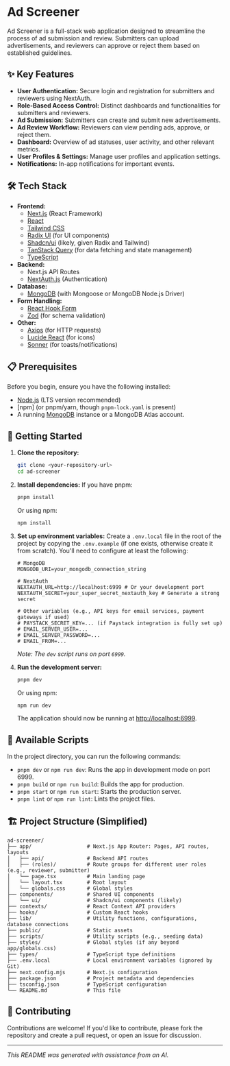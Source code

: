 # Ad Screener 

Ad Screener is a full-stack web application designed to streamline the process of ad submission and review. Submitters can upload advertisements, and reviewers can approve or reject them based on established guidelines.

## ✨ Key Features

*   **User Authentication:** Secure login and registration for submitters and reviewers using NextAuth.
*   **Role-Based Access Control:** Distinct dashboards and functionalities for submitters and reviewers.
*   **Ad Submission:** Submitters can create and submit new advertisements.
*   **Ad Review Workflow:** Reviewers can view pending ads, approve, or reject them.
*   **Dashboard:** Overview of ad statuses, user activity, and other relevant metrics.
*   **User Profiles & Settings:** Manage user profiles and application settings.
*   **Notifications:** In-app notifications for important events.

## 🛠️ Tech Stack

*   **Frontend:**
    *   [Next.js](https://nextjs.org/) (React Framework)
    *   [React](https://reactjs.org/)
    *   [Tailwind CSS](https://tailwindcss.com/)
    *   [Radix UI](https://www.radix-ui.com/) (for UI components)
    *   [Shadcn/ui](https://ui.shadcn.com/) (likely, given Radix and Tailwind)
    *   [TanStack Query](https://tanstack.com/query/latest) (for data fetching and state management)
    *   [TypeScript](https://www.typescriptlang.org/)
*   **Backend:**
    *   Next.js API Routes
    *   [NextAuth.js](https://next-auth.js.org/) (Authentication)
*   **Database:**
    *   [MongoDB](https://www.mongodb.com/) (with Mongoose or MongoDB Node.js Driver)
*   **Form Handling:**
    *   [React Hook Form](https://react-hook-form.com/)
    *   [Zod](https://zod.dev/) (for schema validation)
*   **Other:**
    *   [Axios](https://axios-http.com/) (for HTTP requests)
    *   [Lucide React](https://lucide.dev/) (for icons)
    *   [Sonner](https://sonner.emilkowal.ski/) (for toasts/notifications)

## 📋 Prerequisites

Before you begin, ensure you have the following installed:

*   [Node.js](https://nodejs.org/) (LTS version recommended)
*   [npm] (or pnpm/yarn, though `pnpm-lock.yaml` is present)
*   A running [MongoDB](https://www.mongodb.com/try/download/community) instance or a MongoDB Atlas account.

## 🚀 Getting Started

1.  **Clone the repository:**
    ```bash
    git clone <your-repository-url>
    cd ad-screener
    ```

2.  **Install dependencies:**
    If you have pnpm:
    ```bash
    pnpm install
    ```
    Or using npm:
    ```bash
    npm install
    ```

3.  **Set up environment variables:**
    Create a `.env.local` file in the root of the project by copying the `.env.example` (if one exists, otherwise create it from scratch).
    You'll need to configure at least the following:
    ```env
    # MongoDB
    MONGODB_URI=your_mongodb_connection_string

    # NextAuth
    NEXTAUTH_URL=http://localhost:6999 # Or your development port
    NEXTAUTH_SECRET=your_super_secret_nextauth_key # Generate a strong secret

    # Other variables (e.g., API keys for email services, payment gateways if used)
    # PAYSTACK_SECRET_KEY=... (if Paystack integration is fully set up)
    # EMAIL_SERVER_USER=...
    # EMAIL_SERVER_PASSWORD=...
    # EMAIL_FROM=...
    ```
    *Note: The `dev` script runs on port `6999`.*

4.  **Run the development server:**
    ```bash
    pnpm dev
    ```
    Or using npm:
    ```bash
    npm run dev
    ```
    The application should now be running at [http://localhost:6999](http://localhost:6999).

## 📜 Available Scripts

In the project directory, you can run the following commands:

*   `pnpm dev` or `npm run dev`: Runs the app in development mode on port 6999.
*   `pnpm build` or `npm run build`: Builds the app for production.
*   `pnpm start` or `npm run start`: Starts the production server.
*   `pnpm lint` or `npm run lint`: Lints the project files.

## 🏗️ Project Structure (Simplified)

```
ad-screener/
├── app/                  # Next.js App Router: Pages, API routes, layouts
│   ├── api/              # Backend API routes
│   ├── (roles)/          # Route groups for different user roles (e.g., reviewer, submitter)
│   └── page.tsx          # Main landing page
│   └── layout.tsx        # Root layout
│   └── globals.css       # Global styles
├── components/           # Shared UI components
│   └── ui/               # Shadcn/ui components (likely)
├── contexts/             # React Context API providers
├── hooks/                # Custom React hooks
├── lib/                  # Utility functions, configurations, database connections
├── public/               # Static assets
├── scripts/              # Utility scripts (e.g., seeding data)
├── styles/               # Global styles (if any beyond app/globals.css)
├── types/                # TypeScript type definitions
├── .env.local            # Local environment variables (ignored by Git)
├── next.config.mjs       # Next.js configuration
├── package.json          # Project metadata and dependencies
├── tsconfig.json         # TypeScript configuration
└── README.md             # This file
```

## 🙌 Contributing

Contributions are welcome! If you'd like to contribute, please fork the repository and create a pull request, or open an issue for discussion.

---

_This README was generated with assistance from an AI._
